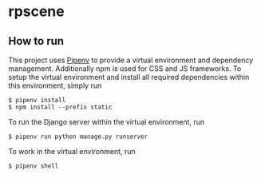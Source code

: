 # rpscene

## How to run

This project uses [Pipenv](https://github.com/pypa/pipenv) to provide a virtual environment and dependency management.
Additionally npm is used for CSS and JS frameworks.
To setup the virtual environment and install all required dependencies within this environment, simply run
```
$ pipenv install
$ npm install --prefix static
```

To run the Django server within the virtual environment, run
```
$ pipenv run python manage.py runserver
```

To work in the virtual environment, run
```
$ pipenv shell
```
